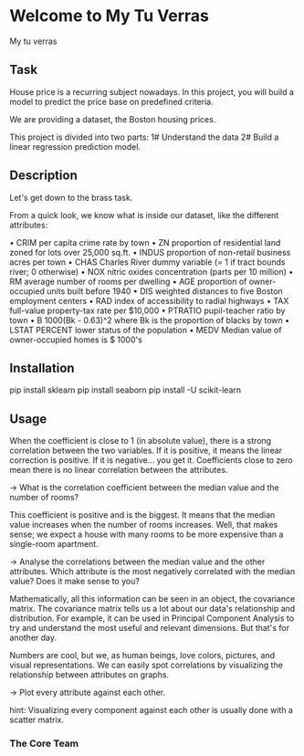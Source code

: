 # Welcome to My Tu Verras
My tu verras

## Task
House price is a recurring subject nowadays. In this project, you will build a model to predict the price base on predefined criteria.

We are providing a dataset, the Boston housing prices.

This project is divided into two parts:
1# Understand the data
2# Build a linear regression prediction model.

## Description
Let's get down to the brass task.

From a quick look, we know what is inside our dataset, like the different attributes:

• CRIM per capita crime rate by town
• ZN proportion of residential land zoned for lots over 25,000 sq.ft.
• INDUS proportion of non-retail business acres per town
• CHAS Charles River dummy variable (= 1 if tract bounds river; 0 otherwise)
• NOX nitric oxides concentration (parts per 10 million)
• RM average number of rooms per dwelling
• AGE proportion of owner-occupied units built before 1940
• DIS weighted distances to five Boston employment centers
• RAD index of accessibility to radial highways
• TAX full-value property-tax rate per $10,000
• PTRATIO pupil-teacher ratio by town
• B 1000(Bk - 0.63)^2 where Bk is the proportion of blacks by town
• LSTAT PERCENT lower status of the population
• MEDV Median value of owner-occupied homes is $ 1000's

## Installation
pip install sklearn
pip install seaborn
pip install -U scikit-learn

## Usage
When the coefficient is close to 1 (in absolute value), there is a strong correlation between the two variables. If it is positive, it means the linear correction is positive. If it is negative... you get it.
Coefficients close to zero mean there is no linear correlation between the attributes.

→ What is the correlation coefficient between the median value and the number of rooms?

This coefficient is positive and is the biggest. It means that the median value increases when the number of rooms increases. Well, that makes sense; we expect a house with many rooms to be more expensive than a single-room apartment.

→ Analyse the correlations between the median value and the other attributes. Which attribute is the most negatively correlated with the median value? Does it make sense to you?

Mathematically, all this information can be seen in an object, the covariance matrix. The covariance matrix tells us a lot about our data's relationship and distribution.
For example, it can be used in Principal Component Analysis to try and understand the most useful and relevant dimensions. But that's for another day.

Numbers are cool, but we, as human beings, love colors, pictures, and visual representations. We can easily spot correlations by visualizing the relationship between attributes on graphs.

→ Plot every attribute against each other.

hint: Visualizing every component against each other is usually done with a scatter matrix.

### The Core Team

